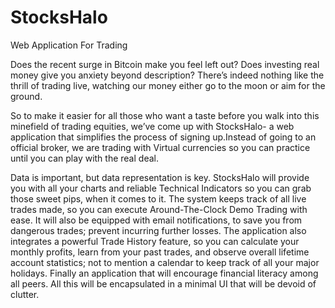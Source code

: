 # StocksHalo
Web Application For Trading


Does the recent surge in Bitcoin make you feel left out?
Does investing real money give you anxiety beyond description?
There’s indeed nothing like the thrill of trading live, watching our money either go to the moon or aim for the ground.

So to make it easier for all those who want a taste before you walk into this minefield of trading equities, we’ve come up with StocksHalo- a web application that simplifies the process of signing up.Instead of going to an official broker, we are trading with Virtual currencies so you can practice until you can play with the real deal.

Data is important, but data representation is key. StocksHalo will provide you with all your charts and reliable Technical Indicators so you can grab those sweet pips, when it comes to it.
The system keeps track of all live trades made, so you can execute Around-The-Clock Demo Trading with ease. It will also be equipped with email notifications, to save you from dangerous trades; prevent incurring further losses. The application also integrates a powerful Trade History feature, so you can calculate your monthly profits, learn from your past trades, and observe overall lifetime account statistics; not to mention a calendar to keep track of all your major holidays. Finally an application that will encourage financial literacy among all peers. 
All this will be encapsulated in a minimal UI that will be devoid of clutter.
